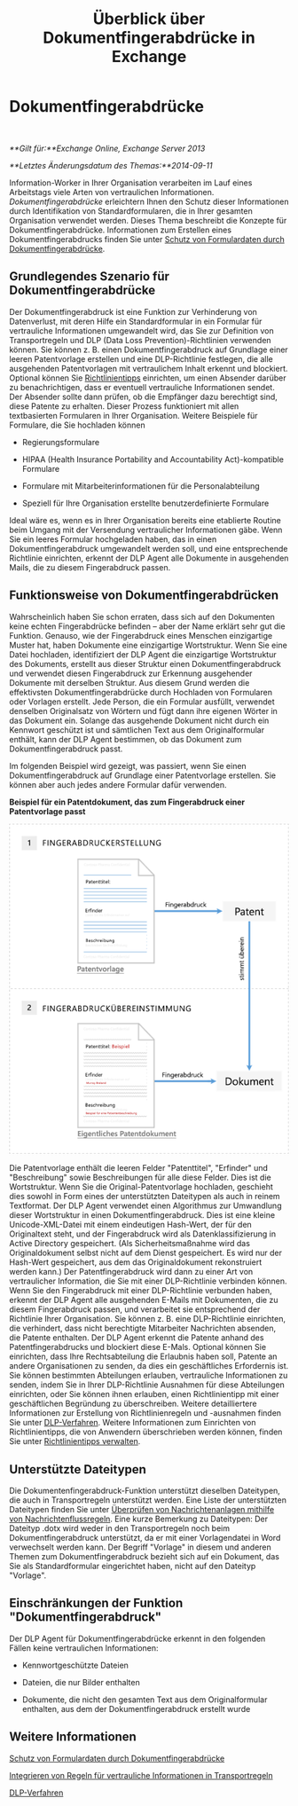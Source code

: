 ﻿---
title: Überblick über Dokumentfingerabdrücke in Exchange
TOCTitle: Dokumentfingerabdrücke
ms:assetid: 1e0c579c-26e0-462a-a1b0-d7506dfe05fa
ms:mtpsurl: https://technet.microsoft.com/de-de/library/Dn635176(v=EXCHG.150)
ms:contentKeyID: 61201332
ms.date: 04/24/2018
mtps_version: v=EXCHG.150
ms.translationtype: HT
---

# Dokumentfingerabdrücke

 

_**Gilt für:**Exchange Online, Exchange Server 2013_

_**Letztes Änderungsdatum des Themas:**2014-09-11_

Information-Worker in Ihrer Organisation verarbeiten im Lauf eines Arbeitstags viele Arten von vertraulichen Informationen. *Dokumentfingerabdrücke* erleichtern Ihnen den Schutz dieser Informationen durch Identifikation von Standardformularen, die in Ihrer gesamten Organisation verwendet werden. Dieses Thema beschreibt die Konzepte für Dokumentfingerabdrücke. Informationen zum Erstellen eines Dokumentfingerabdrucks finden Sie unter [Schutz von Formulardaten durch Dokumentfingerabdrücke](protect-form-data-with-document-fingerprinting-exchange-2013-help.md).

## Grundlegendes Szenario für Dokumentfingerabdrücke

Der Dokumentfingerabdruck ist eine Funktion zur Verhinderung von Datenverlust, mit deren Hilfe ein Standardformular in ein Formular für vertrauliche Informationen umgewandelt wird, das Sie zur Definition von Transportregeln und DLP (Data Loss Prevention)-Richtlinien verwenden können. Sie können z. B. einen Dokumentfingerabdruck auf Grundlage einer leeren Patentvorlage erstellen und eine DLP-Richtlinie festlegen, die alle ausgehenden Patentvorlagen mit vertraulichem Inhalt erkennt und blockiert. Optional können Sie [Richtlinientipps](technical-overview-of-policy-tips-in-exchange-online-and-exchange-2013.md) einrichten, um einen Absender darüber zu benachrichtigen, dass er eventuell vertrauliche Informationen sendet. Der Absender sollte dann prüfen, ob die Empfänger dazu berechtigt sind, diese Patente zu erhalten. Dieser Prozess funktioniert mit allen textbasierten Formularen in Ihrer Organisation. Weitere Beispiele für Formulare, die Sie hochladen können

  - Regierungsformulare

  - HIPAA (Health Insurance Portability and Accountability Act)-kompatible Formulare

  - Formulare mit Mitarbeiterinformationen für die Personalabteilung

  - Speziell für Ihre Organisation erstellte benutzerdefinierte Formulare

Ideal wäre es, wenn es in Ihrer Organisation bereits eine etablierte Routine beim Umgang mit der Versendung vertraulicher Informationen gäbe. Wenn Sie ein leeres Formular hochgeladen haben, das in einen Dokumentfingerabdruck umgewandelt werden soll, und eine entsprechende Richtlinie einrichten, erkennt der DLP Agent alle Dokumente in ausgehenden Mails, die zu diesem Fingerabdruck passen.

## Funktionsweise von Dokumentfingerabdrücken

Wahrscheinlich haben Sie schon erraten, dass sich auf den Dokumenten keine echten Fingerabdrücke befinden – aber der Name erklärt sehr gut die Funktion. Genauso, wie der Fingerabdruck eines Menschen einzigartige Muster hat, haben Dokumente eine einzigartige Wortstruktur. Wenn Sie eine Datei hochladen, identifiziert der DLP Agent die einzigartige Wortstruktur des Dokuments, erstellt aus dieser Struktur einen Dokumentfingerabdruck und verwendet diesen Fingerabdruck zur Erkennung ausgehender Dokumente mit derselben Struktur. Aus diesem Grund werden die effektivsten Dokumentfingerabdrücke durch Hochladen von Formularen oder Vorlagen erstellt. Jede Person, die ein Formular ausfüllt, verwendet denselben Originalsatz von Wörtern und fügt dann ihre eigenen Wörter in das Dokument ein. Solange das ausgehende Dokument nicht durch ein Kennwort geschützt ist und sämtlichen Text aus dem Originalformular enthält, kann der DLP Agent bestimmen, ob das Dokument zum Dokumentfingerabdruck passt.

Im folgenden Beispiel wird gezeigt, was passiert, wenn Sie einen Dokumentfingerabdruck auf Grundlage einer Patentvorlage erstellen. Sie können aber auch jedes andere Formular dafür verwenden.

**Beispiel für ein Patentdokument, das zum Fingerabdruck einer Patentvorlage passt**

![Ein Patentdokument, das einem Dokumentfingerabdruck entspricht.](images/Dn635176.9c952770-2cd4-4f62-9735-6d073344be7f(EXCHG.150).png "Ein Patentdokument, das einem Dokumentfingerabdruck entspricht.")

Die Patentvorlage enthält die leeren Felder "Patenttitel", "Erfinder" und "Beschreibung" sowie Beschreibungen für alle diese Felder. Dies ist die Wortstruktur. Wenn Sie die Original-Patentvorlage hochladen, geschieht dies sowohl in Form eines der unterstützten Dateitypen als auch in reinem Textformat. Der DLP Agent verwendet einen Algorithmus zur Umwandlung dieser Wortstruktur in einen Dokumentfingerabdruck. Dies ist eine kleine Unicode-XML-Datei mit einem eindeutigen Hash-Wert, der für den Originaltext steht, und der Fingerabdruck wird als Datenklassifizierung in Active Directory gespeichert. (Als Sicherheitsmaßnahme wird das Originaldokument selbst nicht auf dem Dienst gespeichert. Es wird nur der Hash-Wert gespeichert, aus dem das Originaldokument rekonstruiert werden kann.) Der Patentfingerabdruck wird dann zu einer Art von vertraulicher Information, die Sie mit einer DLP-Richtlinie verbinden können. Wenn Sie den Fingerabdruck mit einer DLP-Richtlinie verbunden haben, erkennt der DLP Agent alle ausgehenden E-Mails mit Dokumenten, die zu diesem Fingerabdruck passen, und verarbeitet sie entsprechend der Richtlinie Ihrer Organisation. Sie können z. B. eine DLP-Richtlinie einrichten, die verhindert, dass nicht berechtigte Mitarbeiter Nachrichten absenden, die Patente enthalten. Der DLP Agent erkennt die Patente anhand des Patentfingerabdrucks und blockiert diese E-Mals. Optional können Sie einrichten, dass Ihre Rechtsabteilung die Erlaubnis haben soll, Patente an andere Organisationen zu senden, da dies ein geschäftliches Erfordernis ist. Sie können bestimmten Abteilungen erlauben, vertrauliche Informationen zu senden, indem Sie in Ihrer DLP-Richtlinie Ausnahmen für diese Abteilungen einrichten, oder Sie können ihnen erlauben, einen Richtlinientipp mit einer geschäftlichen Begründung zu überschreiben. Weitere detailliertere Informationen zur Erstellung von Richtlinienregeln und -ausnahmen finden Sie unter [DLP-Verfahren](https://technet.microsoft.com/de-de/library/jj938003\(v=exchg.150\)). Weitere Informationen zum Einrichten von Richtlinientipps, die von Anwendern überschrieben werden können, finden Sie unter [Richtlinientipps verwalten](how-to-configure-and-manage-policy-tips-a-dlp-feature-exchange.md).

## Unterstützte Dateitypen

Die Dokumentenfingerabdruck-Funktion unterstützt dieselben Dateitypen, die auch in Transportregeln unterstützt werden. Eine Liste der unterstützten Dateitypen finden Sie unter [Überprüfen von Nachrichtenanlagen mithilfe von Nachrichtenflussregeln](https://technet.microsoft.com/de-de/library/jj919236\(v=exchg.150\)). Eine kurze Bemerkung zu Dateitypen: Der Dateityp .dotx wird weder in den Transportregeln noch beim Dokumentfingerabdruck unterstützt, da er mit einer Vorlagendatei in Word verwechselt werden kann. Der Begriff "Vorlage" in diesem und anderen Themen zum Dokumentfingerabdruck bezieht sich auf ein Dokument, das Sie als Standardformular eingerichtet haben, nicht auf den Dateityp "Vorlage".

## Einschränkungen der Funktion "Dokumentfingerabdruck"

Der DLP Agent für Dokumentfingerabdrücke erkennt in den folgenden Fällen keine vertraulichen Informationen:

  - Kennwortgeschützte Dateien

  - Dateien, die nur Bilder enthalten

  - Dokumente, die nicht den gesamten Text aus dem Originalformular enthalten, aus dem der Dokumentfingerabdruck erstellt wurde

## Weitere Informationen

[Schutz von Formulardaten durch Dokumentfingerabdrücke](protect-form-data-with-document-fingerprinting-exchange-2013-help.md)

[Integrieren von Regeln für vertrauliche Informationen in Transportregeln](integrating-sensitive-information-rules-with-transport-rules-exchange-2013-help.md)

[DLP-Verfahren](https://technet.microsoft.com/de-de/library/jj938003\(v=exchg.150\))


